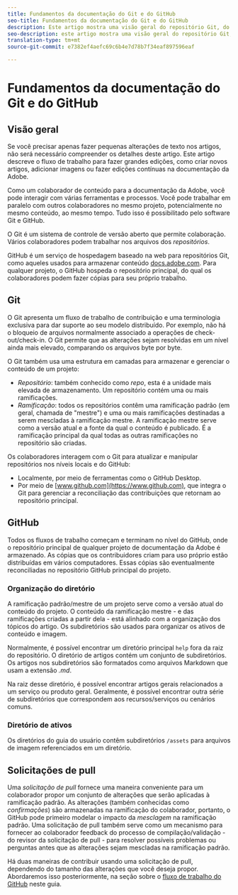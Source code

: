 ```yaml
---
title: Fundamentos da documentação do Git e do GitHub
seo-title: Fundamentos da documentação do Git e do GitHub
description: Este artigo mostra uma visão geral do repositório Git, do repositório GitHub, como o conteúdo é organizado e as convenções de nomenclatura usadas para a documentação da Adobe.
seo-description: este artigo mostra uma visão geral do repositório Git, do repositório GitHub, como o conteúdo é organizado e as convenções de nomenclatura usadas para a documentação da Adobe.
translation-type: tm+mt
source-git-commit: e7382ef4aefc69c6b4e7d78b7f34eaf897596eaf

---
```



# Fundamentos da documentação do Git e do GitHub

## Visão geral

Se você precisar apenas fazer pequenas alterações de texto nos artigos, não será necessário compreender os detalhes deste artigo. Este artigo descreve o fluxo de trabalho para fazer grandes edições, como criar novos artigos, adicionar imagens ou fazer edições contínuas na documentação da Adobe.

Como um colaborador de conteúdo para a documentação da Adobe, você pode interagir com várias ferramentas e processos. Você pode trabalhar em paralelo com outros colaboradores no mesmo projeto, potencialmente no mesmo conteúdo, ao mesmo tempo. Tudo isso é possibilitado pelo software Git e GitHub.

O Git é um sistema de controle de versão aberto que permite colaboração. Vários colaboradores podem trabalhar nos arquivos dos *repositórios*.

GitHub é um serviço de hospedagem baseado na web para repositórios Git, como aqueles usados para armazenar conteúdo [docs.adobe.com](https://docs.adobe.com). Para qualquer projeto, o GitHub hospeda o repositório principal, do qual os colaboradores podem fazer cópias para seu próprio trabalho.

## Git

O Git apresenta um fluxo de trabalho de contribuição e uma terminologia exclusiva para dar suporte ao seu modelo distribuído. Por exemplo, não há o bloqueio de arquivos normalmente associado a operações de check-out/check-in. O Git permite que as alterações sejam resolvidas em um nível ainda mais elevado, comparando os arquivos byte por byte.

O Git também usa uma estrutura em camadas para armazenar e gerenciar o conteúdo de um projeto:

- *Repositório*: também conhecido como *repo*, esta é a unidade mais elevada de armazenamento. Um repositório contém uma ou mais ramificações.
- *Ramificação*: todos os repositórios contêm uma ramificação padrão (em geral, chamada de &quot;mestre&quot;) e uma ou mais ramificações destinadas a serem mescladas à ramificação mestre. A ramificação mestre serve como a versão atual e a fonte da qual o conteúdo é publicado. É a ramificação principal da qual todas as outras ramificações no repositório são criadas.

Os colaboradores interagem com o Git para atualizar e manipular repositórios nos níveis locais e do GitHub:

- Localmente, por meio de ferramentas como o GitHub Desktop.
- Por meio de [www.github.com](https://www.github.com), que integra o Git para gerenciar a reconciliação das contribuições que retornam ao repositório principal.

## GitHub

Todos os fluxos de trabalho começam e terminam no nível do GitHub, onde o repositório principal de qualquer projeto de documentação da Adobe é armazenado. As cópias que os contribuidores criam para uso próprio estão distribuídas em vários computadores. Essas cópias são eventualmente reconciliadas no repositório GitHub principal do projeto.

### Organização do diretório

A ramificação padrão/mestre de um projeto serve como a versão atual do conteúdo do projeto. O conteúdo da ramificação mestre - e das ramificações criadas a partir dela - está alinhado com a organização dos tópicos do artigo. Os subdiretórios são usados para organizar os ativos de conteúdo e imagem.

Normalmente, é possível encontrar um diretório principal `help` fora da raiz do repositório. O diretório de artigos contém um conjunto de subdiretórios. Os artigos nos subdiretórios são formatados como arquivos Markdown que usam a extensão *.md*.

Na raiz desse diretório, é possível encontrar artigos gerais relacionados a um serviço ou produto geral. Geralmente, é possível encontrar outra série de subdiretórios que correspondem aos recursos/serviços ou cenários comuns.

### Diretório de ativos

Os diretórios do guia do usuário contêm subdiretórios `/assets` para arquivos de imagem referenciados em um diretório.

<!---
### Markdown file template

For convenience, the root directory of each repository typically contains a Markdown template file named `template.md`. You can use this template file as a "starter file" if you need to create a new article for submission to the repository. The file contains:

- A **metadata header** at the top of the file, delineated by two, 3-hyphen lines. It contains the various tags used for tracking information related to the article. It also includes SEO optimizations and reporting processes that Adobe uses to evaluate the performance of the content. So the metadata is important!
- Various **examples of using Markdown** to format the elements of an article.
- General **instructions on the use of Markdown extensions**, which you can use for various types of alerts.
- Examples of **embedding video** by using an iframe.
- General **instructions on the use of docs.adobe.com extensions**, which you can use for special controls such as buttons and selectors.
-->

## Solicitações de pull

Uma *solicitação de pull* fornece uma maneira conveniente para um colaborador propor um conjunto de alterações que serão aplicadas à ramificação padrão. As alterações (também conhecidas como *confirmações*) são armazenadas na ramificação do colaborador, portanto, o GitHub pode primeiro modelar o impacto da *mesclagem* na ramificação padrão. Uma solicitação de pull também serve como um mecanismo para fornecer ao colaborador feedback do processo de compilação/validação - do revisor da solicitação de pull - para resolver possíveis problemas ou perguntas antes que as alterações sejam mescladas na ramificação padrão.

Há duas maneiras de contribuir usando uma solicitação de pull, dependendo do tamanho das alterações que você deseja propor. Abordaremos isso posteriormente, na seção sobre o [fluxo de trabalho do GitHub](local-repo.md) neste guia.
